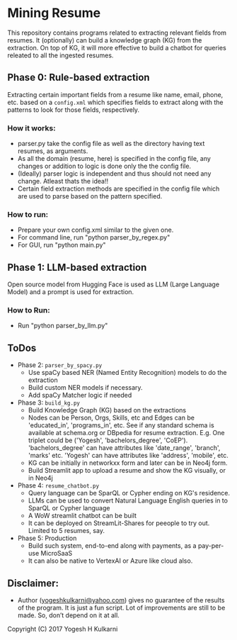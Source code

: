 # Mining Resume

This repository contains programs related to extracting relevant fields from resumes. It (optionally) can build a knowledge graph (KG) from the extraction. On top of KG, it will more effective to build a chatbot for queries releated to all the ingested resumes.

## Phase 0: Rule-based extraction
Extracting certain important fields from a resume like name, email, phone,  etc. based on a `config.xml` which specifies fields to extract along with the patterns to look for those fields, respectively.

### How it works:
* parser.py take the config file as well as the directory having text resumes, as arguments.
* As all the domain (resume, here) is specified in the config file, any changes or addition to logic is done only the the config file. 
* (Ideally) parser logic is independent and thus should not need any change. Atleast thats the idea!!
* Certain field extraction methods are specified in the config file which are used to parse based on the pattern specified.

### How to run:
* Prepare your own config.xml similar to the given one. 
* For command line, run "python parser_by_regex.py"
* For GUI, run "python main.py"


## Phase 1: LLM-based extraction
Open source model from Hugging Face is used as LLM (Large Language Model) and a prompt is used for extraction.

### How to Run:
* Run "python parser_by_llm.py"

## ToDos
- Phase 2: `parser_by_spacy.py`
	- Use spaCy based NER (Named Entity Recognition) models to do the extraction
	- Build custom NER models if necessary.
	- Add spaCy Matcher logic if needed
- Phase 3: `build_kg.py`
	- Build Knowledge Graph (KG) based on the extractions
	- Nodes can be Person, Orgs, Skills, etc and Edges can be 'educated_in', 'programs_in', etc. See if any standard schema is available at schema.org or DBpedia for resume extraction. E.g. One triplet could be ('Yogesh', 'bachelors_degree', 'CoEP'). 'bachelors_degree' can have attributes like 'date_range', 'branch', 'marks' etc. 'Yogesh' can have attributes like 'address', 'mobile', etc.
	- KG can be initially in networkxx form and later can be in Neo4j form.
	- Build Streamlit app to upload a resume and show the KG visually, or in Neo4j
- Phase 4: `resume_chatbot.py`
	- Query language can be SparQL or Cypher ending on KG's residence.
	- LLMs can be used to convert Natural Language English queries in to SparQL or Cypher language
	- A WoW streamlit chatbot can be built
	- It can be deployed on StreamLit-Shares for peeople to try out. Limited to 5 resumes, say.
- Phase 5: Production
	- Build such system, end-to-end along with payments, as a pay-per-use MicroSaaS
	- It can also be native to VertexAI or Azure like cloud also.


## Disclaimer:
* Author (yogeshkulkarni@yahoo.com) gives no guarantee of the results of the program. It is just a fun script. Lot of improvements are still to be made. So, don’t depend on it at all.

Copyright (C) 2017 Yogesh H Kulkarni
